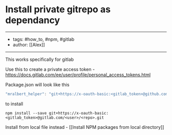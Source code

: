 # Install private gitrepo as dependancy
---
- tags: #how_to, #npm, #gitlab
- author: [[Alex]]

---

This works specifically for gitlab


Use this to create a private access token - https://docs.gitlab.com/ee/user/profile/personal_access_tokens.html

Package.json will look like this

```javascript
"mralbert_helper": "git+https://x-oauth-basic:<gitlab_token>@github.com/<user>/<repo>.git",
```

to install
```shell
npm install --save git+https://x-oauth-basic:<gitlab_token>@gitlab.com/<user>/<repo>.git
```


Install from local file instead - [[Install NPM packages from local directory]]